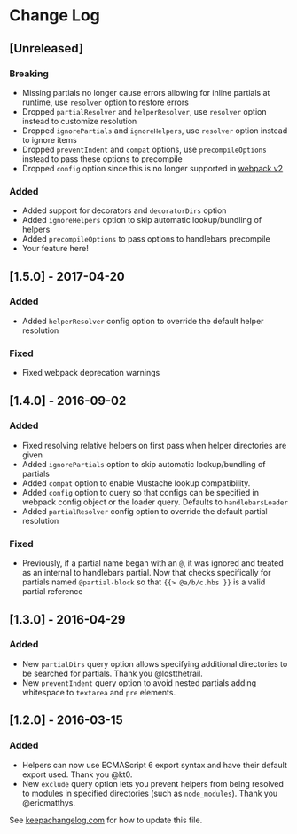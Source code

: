 # Change Log

## [Unreleased]

### Breaking
- Missing partials no longer cause errors allowing for inline partials at runtime, use `resolver` option to restore errors
- Dropped `partialResolver` and `helperResolver`, use `resolver` option instead to customize resolution
- Dropped `ignorePartials` and `ignoreHelpers`, use `resolver` option instead to ignore items
- Dropped `preventIndent` and `compat` options, use `precompileOptions` instead to pass these options to precompile
- Dropped `config` option since this is no longer supported in [webpack v2](https://webpack.js.org/guides/migrating/#loader-configuration-is-through-options)

### Added
- Added support for decorators and `decoratorDirs` option
- Added `ignoreHelpers` option to skip automatic lookup/bundling of helpers
- Added `precompileOptions` to pass options to handlebars precompile
- Your feature here!

## [1.5.0] - 2017-04-20

### Added
- Added `helperResolver` config option to override the default helper resolution

### Fixed
- Fixed webpack deprecation warnings

## [1.4.0] - 2016-09-02

### Added
- Fixed resolving relative helpers on first pass when helper directories are given
- Added `ignorePartials` option to skip automatic lookup/bundling of partials
- Added `compat` option to enable Mustache lookup compatibility.
- Added `config` option to query so that configs can be specified in webpack
  config object or the loader query. Defaults to `handlebarsLoader`
- Added `partialResolver` config option to override the default partial
  resolution

### Fixed
- Previously, if a partial name began with an `@`, it was ignored and treated
  as an internal to handlebars partial. Now that checks specifically for
  partials named `@partial-block` so that `{{> @a/b/c.hbs }}` is a valid partial reference

## [1.3.0] - 2016-04-29

### Added
- New `partialDirs` query option allows specifying additional directories to be searched for partials. Thank you @lostthetrail.
- New `preventIndent` query option to avoid nested partials adding whitespace to
  `textarea` and `pre` elements.

## [1.2.0] - 2016-03-15

### Added
- Helpers can now use ECMAScript 6 export syntax and have their default export used. Thank you @kt0.
- New `exclude` query option lets you prevent helpers from being resolved to
  modules in specified directories (such as `node_modules`). Thank you @ericmatthys.


See [keepachangelog.com](http://keepachangelog.com/) for how to update this file.
